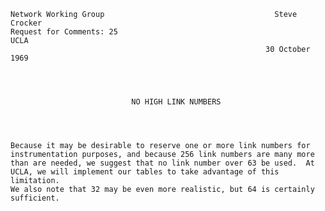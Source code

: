     Network Working Group                                      Steve Crocker
    Request for Comments: 25                                            UCLA
                                                             30 October 1969




                               NO HIGH LINK NUMBERS




    Because it may be desirable to reserve one or more link numbers for
    instrumentation purposes, and because 256 link numbers are many more
    than are needed, we suggest that no link number over 63 be used.  At
    UCLA, we will implement our tables to take advantage of this limitation.
    We also note that 32 may be even more realistic, but 64 is certainly
    sufficient.
